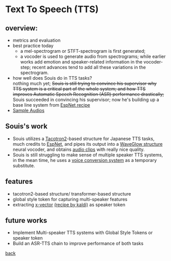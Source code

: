 # Text To Speech (TTS)

## overview:
- metrics and evaluation
- best practice today
  - a mel-spectrogram or STFT-spectrogram is first generated;
  - a vocoder is used to generate audio from spectrograms;
  while earlier works add emotion and speaker-related information in the vocoder-step; recent advances tend to add all these variations in the spectrogram.
- how well does Souis do in TTS tasks?  
  nothing much yet; ~~Souis is still trying to convince his supervisor why TTS system is a critical part of the whole system; and how TTS improves Automatic Speech Recognition (ASR) performance drastically;~~ Souis succeeded in convincing his supervisor; now he's building up a base line system from [EspNet recipe](https://github.com/espnet/espnet)
- [Sample Audios](resources/AudioSamples.md)

## Souis's work
- Souis utilizes a [Tacotron2](https://arxiv.org/abs/1712.05884)-based structure for Japanese TTS tasks, much credits to [EspNet](https://github.com/espnet/espnet/tree/master/egs/jsut/tts1), and pipes its output into a [WaveGlow structure](https://arxiv.org/abs/1811.00002) neural vocoder, and obtains [audio clips](resources/AudioSamples.md) with really nice quality.
- Souis is still struggling to make sense of multiple speaker TTS systems, in the mean time, he uses a [voice conversion system](VoiceConversion.md) as a temporary substitute.

## features
- tacotron2-based structure/ transformer-based structure
- global style token for capturing multi-speaker features
- extracting [x-vector](http://www.danielpovey.com/files/2018_icassp_xvectors.pdf) [(recipe by kaldi)](https://github.com/kaldi-asr/kaldi/tree/master/egs/sre08) as speaker token

## future works
- Implement Multi-speaker TTS systems with Global Style Tokens or speaker token
- Build an ASR-TTS chain to improve performance of both tasks

[back](index.md)
